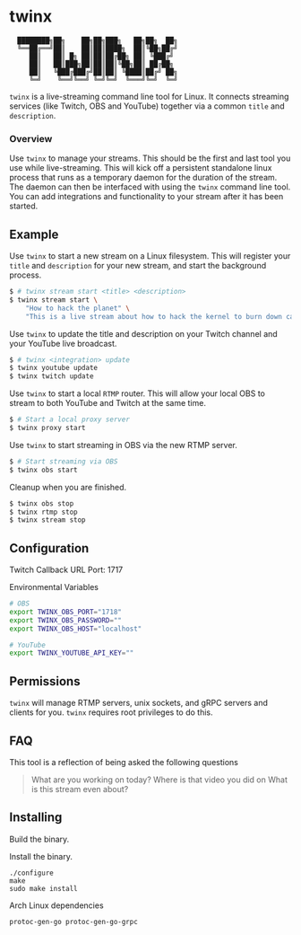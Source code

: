 # twinx

```
  ████████╗██╗    ██╗██╗███╗   ██╗██╗  ██╗
  ╚══██╔══╝██║    ██║██║████╗  ██║╚██╗██╔╝
     ██║   ██║ █╗ ██║██║██╔██╗ ██║ ╚███╔╝
     ██║   ██║███╗██║██║██║╚██╗██║ ██╔██╗
     ██║   ╚███╔███╔╝██║██║ ╚████║██╔╝ ██╗
     ╚═╝    ╚══╝╚══╝ ╚═╝╚═╝  ╚═══╝╚═╝  ╚═╝
```

`twinx` is a live-streaming command line tool for Linux. 
It connects streaming services (like Twitch, OBS and YouTube) together via a common `title` and `description`.

### Overview

Use `twinx` to manage your streams.
This should be the first and last tool you use while live-streaming.
This will kick off a persistent standalone linux process that runs as a temporary daemon for the duration of the stream.
The daemon can then be interfaced with using the `twinx` command line tool.
You can add integrations and functionality to your stream after it has been started.

## Example

Use `twinx` to start a new stream on a Linux filesystem.
This will register your `title` and `description` for your new stream, and start the background process.

```bash 
$ # twinx stream start <title> <description>
$ twinx stream start \
    "How to hack the planet" \
    "This is a live stream about how to hack the kernel to burn down capitalism"
```

Use `twinx` to update the title and description on your Twitch channel and your YouTube live broadcast.

```bash 
$ # twinx <integration> update 
$ twinx youtube update
$ twinx twitch update
```

Use `twinx` to start a local `RTMP` router.
This will allow your local OBS to stream to both YouTube and Twitch at the same time.

```bash
$ # Start a local proxy server
$ twinx proxy start
```

Use `twinx` to start streaming in OBS via the new RTMP server.

```bash 
$ # Start streaming via OBS
$ twinx obs start
```

Cleanup when you are finished.

```bash 
$ twinx obs stop
$ twinx rtmp stop
$ twinx stream stop
```

## Configuration

Twitch Callback URL Port: 1717

Environmental Variables

```bash
# OBS
export TWINX_OBS_PORT="1718"
export TWINX_OBS_PASSWORD=""
export TWINX_OBS_HOST="localhost"

# YouTube
export TWINX_YOUTUBE_API_KEY=""
```

## Permissions

`twinx` will manage RTMP servers, unix sockets, and gRPC servers and clients for you.
`twinx` requires root privileges to do this.

## FAQ

This tool is a reflection of being asked the following questions

> What are you working on today?
> Where is that video you did on <thing>
> What is this stream even about?


## Installing

Build the binary.

Install the binary.

```
./configure
make
sudo make install
```

Arch Linux dependencies

```
protoc-gen-go protoc-gen-go-grpc
```